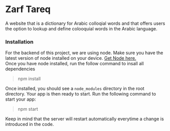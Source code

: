 # Zarf Tareq #
A website that is a dictionary for Arabic colloqial words and that offers users the option to lookup and define colooquial words in the Arabic language.


### Installation ###
For the backend of this project, we are using node. Make sure you have the latest version of node installed on your device. [Get Node here.](https://nodejs.org/en/)  
Once you have node installed, run the follow command to insall all dependencies  

> npm install

Once installed, you should see a `node_modules` directory in the root directory. Your app is then ready to start. Run the following command to start your app:  

> npm start

Keep in mind that the server will restart automatically everytime a change is introduced in the code. 